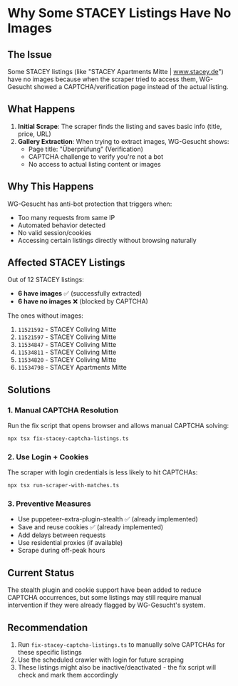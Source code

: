 # Why Some STACEY Listings Have No Images

## The Issue

Some STACEY listings (like "STACEY Apartments Mitte | www.stacey.de") have no images because when the scraper tried to access them, WG-Gesucht showed a CAPTCHA/verification page instead of the actual listing.

## What Happens

1. **Initial Scrape**: The scraper finds the listing and saves basic info (title, price, URL)
2. **Gallery Extraction**: When trying to extract images, WG-Gesucht shows:
   - Page title: "Überprüfung" (Verification)
   - CAPTCHA challenge to verify you're not a bot
   - No access to actual listing content or images

## Why This Happens

WG-Gesucht has anti-bot protection that triggers when:
- Too many requests from same IP
- Automated behavior detected
- No valid session/cookies
- Accessing certain listings directly without browsing naturally

## Affected STACEY Listings

Out of 12 STACEY listings:
- **6 have images** ✅ (successfully extracted)
- **6 have no images** ❌ (blocked by CAPTCHA)

The ones without images:
1. `11521592` - STACEY Coliving Mitte
2. `11521597` - STACEY Coliving Mitte  
3. `11534847` - STACEY Coliving Mitte
4. `11534811` - STACEY Coliving Mitte
5. `11534820` - STACEY Coliving Mitte
6. `11534798` - STACEY Apartments Mitte

## Solutions

### 1. Manual CAPTCHA Resolution
Run the fix script that opens browser and allows manual CAPTCHA solving:
```bash
npx tsx fix-stacey-captcha-listings.ts
```

### 2. Use Login + Cookies
The scraper with login credentials is less likely to hit CAPTCHAs:
```bash
npx tsx run-scraper-with-matches.ts
```

### 3. Preventive Measures
- Use puppeteer-extra-plugin-stealth ✅ (already implemented)
- Save and reuse cookies ✅ (already implemented)
- Add delays between requests
- Use residential proxies (if available)
- Scrape during off-peak hours

## Current Status

The stealth plugin and cookie support have been added to reduce CAPTCHA occurrences, but some listings may still require manual intervention if they were already flagged by WG-Gesucht's system.

## Recommendation

1. Run `fix-stacey-captcha-listings.ts` to manually solve CAPTCHAs for these specific listings
2. Use the scheduled crawler with login for future scraping
3. These listings might also be inactive/deactivated - the fix script will check and mark them accordingly
